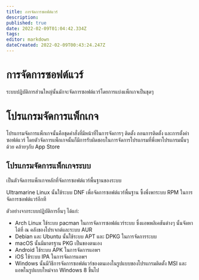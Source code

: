 ```yaml
---
title: การจัดการซอฟต์แวร์
description: 
published: true
date: 2022-02-09T01:04:42.334Z
tags: 
editor: markdown
dateCreated: 2022-02-09T00:43:24.247Z
---
```


# การจัดการซอฟต์แวร์
ระบบปฏิบัติการส่วนใหญ่นั้นมักจะจัดการซอฟต์แวร์โดยการแบ่งแพ็กเกจเป็นชุดๆ

# โปรแกรมจัดการแพ็กเกจ
โปรแกรมจัดการแพ็กเกจนั้นคือชุดคำสั่งที่มีหน้าที่ในการจัดการๆ ติดตั้ง ถอนการติดตั้ง และการตั้งค่าซอฟต์แวร์ โดยตัวจัดการแพ็กเกจนั้นก็มีการรับผิดชอบในการจัดการโปรแกรมที่พึ่งพาโปรแกรมนั้นๆ ด้วย คล้ายๆกับ App Store

## โปรแกรมจัดการแพ็กเกจระบบ

เป็นตัวจัดการแพ็กเกจหลักที่จัดการซอฟต์แวร์พื้นฐานของระบบ

Ultramarine Linux นั้นใช้ระบบ DNF เพื่อจัดการซอฟต์แวร์พื้นฐาน ซื้งพื่งพาระบบ RPM ในการจัดการซอฟต์แวร์อีกที

ตัวอย่างจากระบบปฏิบัติการอื่นๆ ได้แก่:
- Arch Linux ใช้ระบบ pacman ในการจัดการซอฟต์แวร์ระบบ ซื่งแอพพลิเคชันต่างๆ นั้นจัดหาได้ที่ ณ คลังของโปรเจกต์และระบบ AUR
- Debian และ Ubuntu นั้นใช้ระบบ APT และ DPKG ในการจัดการระบบ
- macOS นั้นมีมาตรฐาน PKG เป็นของตนเอง
- Android ใช้ระบบ APK ในการจัดการแอพฯ
- iOS ใช้ระบบ IPA ในการจัดการแอพฯ
- Windows นั้นมีวิธีการจัดการซอฟต์แวร์ของตนเองในรูปแบบของโปรแกรมติดตั้ง MSI และแอพในรูปแบบใหม่จาก Windows 8 ขึ้นไป